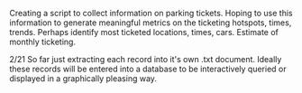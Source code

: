 Creating a script to collect information on parking tickets. Hoping to use this information to generate meaningful metrics on the ticketing hotspots, times, trends. 
Perhaps identify most ticketed locations, times, cars. Estimate of monthly ticketing. 

2/21 
So far just extracting each record into it's own .txt document. Ideally these records will be entered into a database to be interactively queried or displayed in a
graphically pleasing way. 
